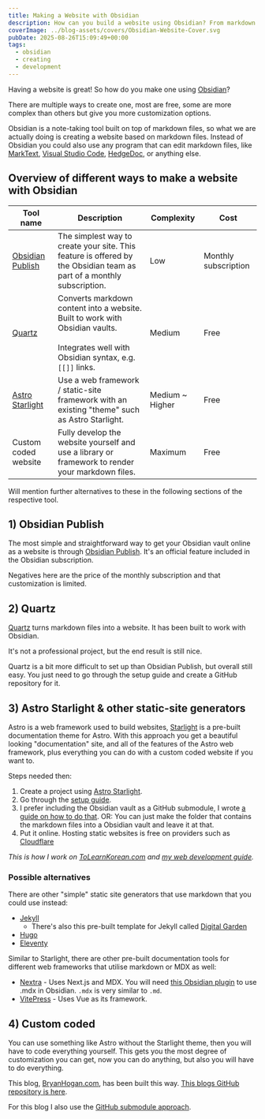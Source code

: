 ```yaml
---
title: Making a Website with Obsidian
description: How can you build a website using Obsidian? From markdown to web.
coverImage: ../blog-assets/covers/Obsidian-Website-Cover.svg
pubDate: 2025-08-26T15:09:49+00:00
tags:
  - obsidian
  - creating
  - development
---
```


Having a website is great! So how do you make one using [Obsidian](https://obsidian.md/)?

There are multiple ways to create one, most are free, some are more complex than others but give you more customization options.

Obsidian is a note-taking tool built on top of markdown files, so what we are actually doing is creating a website based on markdown files. Instead of Obsidian you could also use any program that can edit markdown files, like [MarkText](https://github.com/marktext/marktext), [Visual Studio Code](https://code.visualstudio.com/), [HedgeDoc](https://hedgedoc.org/), or anything else.

## Overview of different ways to make a website with Obsidian

| Tool name                                         | Description                                                                                                                                   | Complexity      | Cost                 |
| ------------------------------------------------- | --------------------------------------------------------------------------------------------------------------------------------------------- | --------------- | -------------------- |
| [Obsidian Publish](https://obsidian.md/publish)   | The simplest way to create your site. This feature is offered by the Obsidian team as part of a monthly subscription.                         | Low             | Monthly subscription |
| [Quartz](https://quartz.jzhao.xyz/)               | Converts markdown content into a website. Built to work with Obsidian vaults.<br><br>Integrates well with Obsidian syntax, e.g. `[[]]` links. | Medium          | Free                 |
| [Astro Starlight](https://starlight.astro.build/) | Use a web framework / static-site framework with an existing "theme" such as Astro Starlight.                                                 | Medium ~ Higher | Free                 |
| Custom coded website                              | Fully develop the website yourself and use a library or framework to render your markdown files.                                              | Maximum         | Free                 |

Will mention further alternatives to these in the following sections of the respective tool.

## 1) Obsidian Publish

The most simple and straightforward way to get your Obsidian vault online as a website is through [Obsidian Publish](https://obsidian.md/publish). It's an official feature included in the Obsidian subscription.

Negatives here are the price of the monthly subscription and that customization is limited.

## 2) Quartz

[Quartz](https://quartz.jzhao.xyz/) turns markdown files into a website. It has been built to work with Obsidian.

It's not a professional project, but the end result is still nice.

Quartz is a bit more difficult to set up than Obsidian Publish, but overall still easy. You just need to go through the setup guide and create a GitHub repository for it.

## 3) Astro Starlight & other static-site generators

Astro is a web framework used to build websites, [Starlight](https://starlight.astro.build/) is a pre-built documentation theme for Astro. With this approach you get a beautiful looking "documentation" site, and all of the features of the Astro web framework, plus everything you can do with a custom coded website if you want to.

Steps needed then:
1. Create a project using [Astro Starlight](https://starlight.astro.build/).
2. Go through the [setup guide](https://starlight.astro.build/getting-started/).
3. I prefer including the Obsidian vault as a GitHub submodule, I wrote [a guide on how to do that](/blog/obsidian-astro-submodule).
   OR: You can just make the folder that contains the markdown files into a Obsidian vault and leave it at that.
4. Put it online. Hosting static websites is free on providers such as [Cloudflare](https://pages.cloudflare.com/)

*This is how I work on [ToLearnKorean.com](https://tolearnkorean.com/) and [my web development guide](https://webdev.bryanhogan.com/).*

### Possible alternatives 

There are other "simple" static site generators that use markdown that you could use instead:

- [Jekyll](https://jekyllrb.com/)
	- There's also this pre-built template for Jekyll called [Digital Garden](https://github.com/maximevaillancourt/digital-garden-jekyll-template)
- [Hugo](https://gohugo.io/)
- [Eleventy](https://www.11ty.dev/)

Similar to Starlight, there are other pre-built documentation tools for different web frameworks that utilise markdown or MDX as well:
- [Nextra](https://nextra.site/) - Uses Next.js and MDX. You will need [this Obsidian plugin](https://github.com/mkozhukharenko/mdx-as-md-obsidian) to use .mdx in Obsidian. `.mdx` is very similar to `.md`.
- [VitePress](https://vitepress.dev/) - Uses Vue as its framework.

## 4) Custom coded

You can use something like Astro without the Starlight theme, then you will have to code everything yourself. This gets you the most degree of customization you can get, now you can do anything, but also you will have to do everything.

This blog, [BryanHogan.com](https://bryanhogan.com/), has been built this way. [This blogs GitHub repository is here](https://github.com/BryanHogan/bryanhogan).

For this blog I also use the [GitHub submodule approach](/blog/obsidian-astro-submodule).